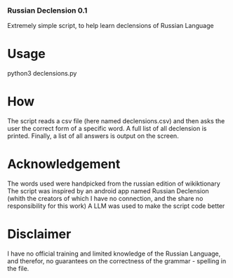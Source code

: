 ### Russian Declension 0.1
Extremely simple script, to help learn declensions of Russian Language

# Usage
python3 declensions.py

# How
The script reads a csv file (here named declensions.csv) and then asks the user the correct form of a specific word.
A full list of all declension is printed.
Finally, a list of all answers is output on the screen.

# Acknowledgement
The words used were handpicked from the russian edition of wikiktionary
The script was inspired by an android app named Russian Declension (whith the creators of which I have no connection, 
and the share no responsibility for this work)
A LLM was used to make the script code better

# Disclaimer
I have no official training and limited knowledge of the Russian Language, and therefor, no guarantees on the correctness of the
grammar - spelling in the file. 

